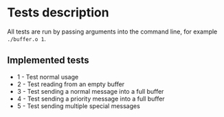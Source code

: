 # Tests description
All tests are run by passing arguments into the command line, for example `./buffer.o 1`.
## Implemented tests
- 1 - Test normal usage
- 2 - Test reading from an empty buffer
- 3 - Test sending a normal message into a full buffer
- 4 - Test sending a priority message into a full buffer
- 5 - Test sending multiple special messages
